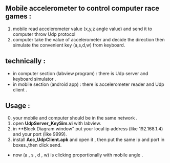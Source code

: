 ## Mobile accelerometer to control computer race games :
1. mobile read accelerometer value (x,y,z angle value) and send it to computer throw Udp protocol
2. computer take the value of accelerometer and decide the direction then simulate the convenient key (a,s,d,w) from keyboard.  

## technically :  
- in computer section (labview program) : there is Udp server and keyboard simulator .  
- in mobile section (android app) : there is accelerometer reader and Udp client .     

## Usage :  
0. your mobile and computer should be in the same network .  
1. open **UdpServer_KeySim.vi** with labview.  
2. in **Block Diagram window" put your local ip address (like 192.168.1.4) and your port (like 9999).  
3. install **Acc_UdpClient.apk** and open it , then put the same ip and port in boxes.,then click send.
*  now (a , s , d , w) is clicking  proportionally with mobile angle . 
